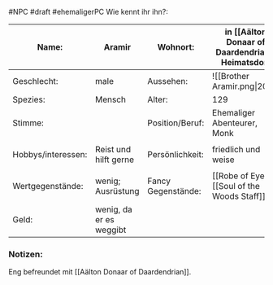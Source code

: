 #NPC #draft #ehemaligerPC 
Wie kennt ihr ihn?: 

| Name:              | Aramir                  | Wohnort:           | in [[Aälton Donaar of Daardendrian]] Heimatsdorf |
| ------------------ | ----------------------- | ------------------ | ------------------------------------------------ |
| Geschlecht:        | male                    | Aussehen:          | ![[Brother Aramir.png\|200]]                     |
| Spezies:           | Mensch                  | Alter:             | 129                                              |
| Stimme:            |                         | Position/Beruf:    | Ehemaliger Abenteurer, Monk                      |
|                    |                         |                    |                                                  |
| Hobbys/interessen: | Reist und hilft gerne   | Persönlichkeit:    | friedlich und weise                              |
|                    |                         |                    |                                                  |
| Wertgegenstände:   | wenig; Ausrüstung       | Fancy Gegenstände: | [[Robe of Eyes]], [[Soul of the Woods Staff]]    |
| Geld:              | wenig, da er es weggibt |                    |                                                  |
### Notizen:
Eng befreundet mit [[Aälton Donaar of Daardendrian]].